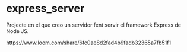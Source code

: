 # express_server

Projecte en el que creo un servidor fent servir el framework Express de Node JS.

https://www.loom.com/share/6fc0ae8d2fad4b9fadb32365a7fb51f1
